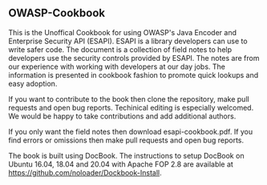 ## OWASP-Cookbook

This is the Unoffical Cookbook for using OWASP's Java Encoder and Enterprise Security API (ESAPI). ESAPI is a library developers can use to write safer code. The document is a collection of field notes to help developers use the security controls provided by ESAPI. The notes are from our experience with working with developers at our day jobs. The information is presented in cookbook fashion to promote quick lookups and easy adoption.

If you want to contribute to the book then clone the repository, make pull requests and open bug reports. Techinical editing is especially welcomed. We would be happy to take contributions and add additional authors.

If you only want the field notes then download esapi-cookbook.pdf. If you find errors or omissions then make pull requests and open bug reports.

The book is built using DocBook. The instructions to setup DocBook on Ubuntu 16.04, 18.04 and 20.04 with Apache FOP 2.8 are available at https://github.com/noloader/Dockbook-Install.
